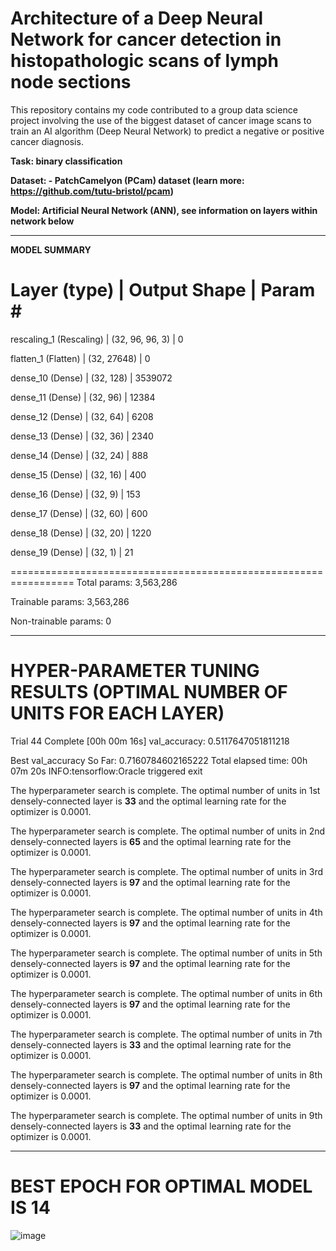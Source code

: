 # Architecture of a Deep Neural Network for cancer detection in histopathologic scans of lymph node sections

This repository contains my code contributed to a group data science project involving the use of the biggest dataset of cancer image scans to train an AI algorithm (Deep Neural Network) to predict a negative or positive cancer diagnosis. 


**Task: binary classification**

**Dataset: - PatchCamelyon (PCam) dataset (learn more: https://github.com/tutu-bristol/pcam)** 

**Model: Artificial Neural Network (ANN), see information on layers within network below**


_________________________________________________________________
 **MODEL SUMMARY**
 
 Layer (type) |               Output Shape      |        Param #   
=================================================================
 rescaling_1 (Rescaling)  |   (32, 96, 96, 3)      |     0         
                                                                 
 flatten_1 (Flatten)     |    (32, 27648)         |      0         
                                                                 
 dense_10 (Dense)        |    (32, 128)           |      3539072   
                                                                 
 dense_11 (Dense)        |    (32, 96)             |     12384     
                                                                 
 dense_12 (Dense)        |    (32, 64)           |       6208      
                                                                 
 dense_13 (Dense)        |    (32, 36)           |       2340      
                                                                 
 dense_14 (Dense)       |     (32, 24)           |       888       
                                                                 
 dense_15 (Dense)      |      (32, 16)          |        400       
                                                                 
 dense_16 (Dense)      |      (32, 9)          |         153       
                                                                 
 dense_17 (Dense)       |     (32, 60)          |        600       
                                                                 
 dense_18 (Dense)       |     (32, 20)           |       1220      
                                                                 
 dense_19 (Dense)       |     (32, 1)            |       21        
                                                                 
=================================================================
Total params: 3,563,286

Trainable params: 3,563,286

Non-trainable params: 0



______________________________________________________________
 **HYPER-PARAMETER TUNING RESULTS (OPTIMAL NUMBER OF UNITS FOR EACH LAYER)**
=================================================================

Trial 44 Complete [00h 00m 16s]
val_accuracy: 0.5117647051811218

Best val_accuracy So Far: 0.7160784602165222
Total elapsed time: 00h 07m 20s
INFO:tensorflow:Oracle triggered exit

The hyperparameter search is complete. The optimal number of units in 1st densely-connected
layer is **33** and the optimal learning rate for the optimizer
is 0.0001.


The hyperparameter search is complete. The optimal number of units in 2nd densely-connected
layers is **65** and the optimal learning rate for the optimizer
is 0.0001.


The hyperparameter search is complete. The optimal number of units in 3rd densely-connected
layers is **97** and the optimal learning rate for the optimizer
is 0.0001.


The hyperparameter search is complete. The optimal number of units in 4th densely-connected
layers is **97** and the optimal learning rate for the optimizer
is 0.0001.


The hyperparameter search is complete. The optimal number of units in 5th densely-connected
layers is **97** and the optimal learning rate for the optimizer
is 0.0001.


The hyperparameter search is complete. The optimal number of units in 6th densely-connected
layers is **97** and the optimal learning rate for the optimizer
is 0.0001.


The hyperparameter search is complete. The optimal number of units in 7th densely-connected
layers is **33** and the optimal learning rate for the optimizer
is 0.0001.


The hyperparameter search is complete. The optimal number of units in 8th densely-connected
layers is **97** and the optimal learning rate for the optimizer
is 0.0001.


The hyperparameter search is complete. The optimal number of units in 9th densely-connected
layers is **33** and the optimal learning rate for the optimizer
is 0.0001.



______________________________________________________________
BEST EPOCH FOR OPTIMAL MODEL IS 14
=================================================================
![image](https://user-images.githubusercontent.com/98823082/182143729-a73f588b-d2cf-4489-a369-06fdd9813d93.png)

